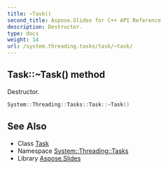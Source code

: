 ```yaml
---
title: ~Task()
second_title: Aspose.Slides for C++ API Reference
description: Destructor.
type: docs
weight: 14
url: /system.threading.tasks/task/~task/
---
```

## Task::~Task() method


Destructor.

```cpp
System::Threading::Tasks::Task::~Task()
```

## See Also

* Class [Task](../)
* Namespace [System::Threading::Tasks](../../)
* Library [Aspose.Slides](../../../)